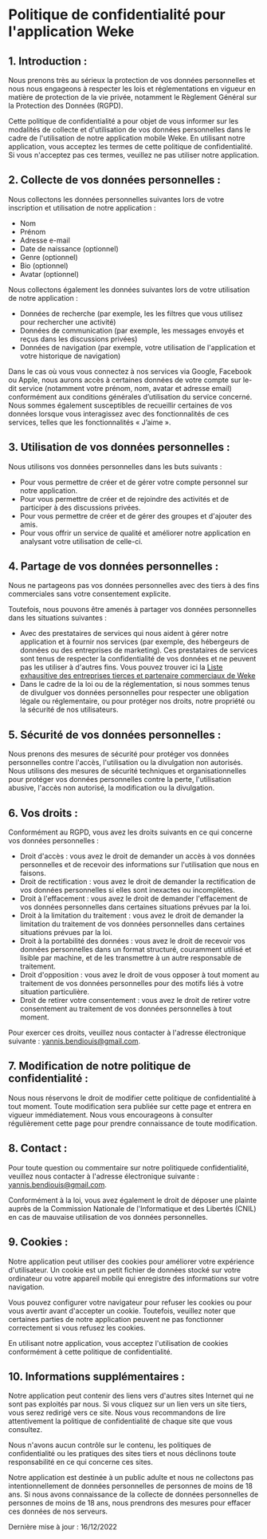 # Politique de confidentialité pour l'application Weke 

## 1. Introduction :

Nous prenons très au sérieux la protection de vos données personnelles et nous nous engageons à respecter les lois et réglementations en vigueur en matière de protection de la vie privée, notamment le Règlement Général sur la Protection des Données (RGPD).

Cette politique de confidentialité a pour objet de vous informer sur les modalités de collecte et d'utilisation de vos données personnelles dans le cadre de l'utilisation de notre application mobile Weke. En utilisant notre application, vous acceptez les termes de cette politique de confidentialité. Si vous n'acceptez pas ces termes, veuillez ne pas utiliser notre application.

## 2. Collecte de vos données personnelles :

Nous collectons les données personnelles suivantes lors de votre inscription et utilisation de notre application :

- Nom
- Prénom
- Adresse e-mail
- Date de naissance (optionnel)
- Genre (optionnel)
- Bio (optionnel)
- Avatar (optionnel)

Nous collectons également les données suivantes lors de votre utilisation de notre application :

- Données de recherche (par exemple, les les filtres que vous utilisez pour rechercher une activité)
- Données de communication (par exemple, les messages envoyés et reçus dans les discussions privées)
- Données de navigation (par exemple, votre utilisation de l'application et votre historique de navigation)

Dans le cas où vous vous connectez à nos services via Google, Facebook ou Apple, nous aurons accès à certaines données de votre compte sur le-dit service (notamment votre prénom, nom, avatar et adresse email) conformément aux conditions générales d’utilisation du service concerné. Nous sommes également susceptibles de recueillir certaines de vos données lorsque vous interagissez avec des fonctionnalités de ces services, telles que les fonctionnalités « J’aime ».

## 3. Utilisation de vos données personnelles :

Nous utilisons vos données personnelles dans les buts suivants :

- Pour vous permettre de créer et de gérer votre compte personnel sur notre application.
- Pour vous permettre de créer et de rejoindre des activités et de participer à des discussions privées.
- Pour vous permettre de créer et de gérer des groupes et d'ajouter des amis.
- Pour vous offrir un service de qualité et améliorer notre application en analysant votre utilisation de celle-ci.

## 4. Partage de vos données personnelles :

Nous ne partageons pas vos données personnelles avec des tiers à des fins commerciales sans votre consentement explicite.

Toutefois, nous pouvons être amenés à partager vos données personnelles dans les situations suivantes :

- Avec des prestataires de services qui nous aident à gérer notre application et à fournir nos services (par exemple, des hébergeurs de données ou des entreprises de marketing). Ces prestataires de services sont tenus de respecter la confidentialité de vos données et ne peuvent pas les utiliser à d'autres fins. Vous pouvez trouver ici la [Liste exhausitive des entreprises tierces et partenaire commerciaux de Weke](https://github.com/Naowak/Weke-Documents/blob/main/companies_business_partners.md)
- Dans le cadre de la loi ou de la réglementation, si nous sommes tenus de divulguer vos données personnelles pour respecter une obligation légale ou réglementaire, ou pour protéger nos droits, notre propriété ou la sécurité de nos utilisateurs.


## 5. Sécurité de vos données personnelles :

Nous prenons des mesures de sécurité pour protéger vos données personnelles contre l'accès, l'utilisation ou la divulgation non autorisés. Nous utilisons des mesures de sécurité techniques et organisationnelles pour protéger vos données personnelles contre la perte, l'utilisation abusive, l'accès non autorisé, la modification ou la divulgation.

## 6. Vos droits :

Conformément au RGPD, vous avez les droits suivants en ce qui concerne vos données personnelles :

- Droit d'accès : vous avez le droit de demander un accès à vos données personnelles et de recevoir des informations sur l'utilisation que nous en faisons.
- Droit de rectification : vous avez le droit de demander la rectification de vos données personnelles si elles sont inexactes ou incomplètes.
- Droit à l'effacement : vous avez le droit de demander l'effacement de vos données personnelles dans certaines situations prévues par la loi.
- Droit à la limitation du traitement : vous avez le droit de demander la limitation du traitement de vos données personnelles dans certaines situations prévues par la loi.
- Droit à la portabilité des données : vous avez le droit de recevoir vos données personnelles dans un format structuré, couramment utilisé et lisible par machine, et de les transmettre à un autre responsable de traitement.
- Droit d'opposition : vous avez le droit de vous opposer à tout moment au traitement de vos données personnelles pour des motifs liés à votre situation particulière.
- Droit de retirer votre consentement : vous avez le droit de retirer votre consentement au traitement de vos données personnelles à tout moment.

Pour exercer ces droits, veuillez nous contacter à l'adresse électronique suivante : yannis.bendiouis@gmail.com.

## 7. Modification de notre politique de confidentialité :

Nous nous réservons le droit de modifier cette politique de confidentialité à tout moment. Toute modification sera publiée sur cette page et entrera en vigueur immédiatement. Nous vous encourageons à consulter régulièrement cette page pour prendre connaissance de toute modification.

## 8. Contact :

Pour toute question ou commentaire sur notre politiquede confidentialité, veuillez nous contacter à l'adresse électronique suivante : yannis.bendiouis@gmail.com.

Conformément à la loi, vous avez également le droit de déposer une plainte auprès de la Commission Nationale de l'Informatique et des Libertés (CNIL) en cas de mauvaise utilisation de vos données personnelles.

## 9. Cookies :

Notre application peut utiliser des cookies pour améliorer votre expérience d'utilisateur. Un cookie est un petit fichier de données stocké sur votre ordinateur ou votre appareil mobile qui enregistre des informations sur votre navigation.

Vous pouvez configurer votre navigateur pour refuser les cookies ou pour vous avertir avant d'accepter un cookie. Toutefois, veuillez noter que certaines parties de notre application peuvent ne pas fonctionner correctement si vous refusez les cookies.

En utilisant notre application, vous acceptez l'utilisation de cookies conformément à cette politique de confidentialité.

## 10. Informations supplémentaires :

Notre application peut contenir des liens vers d'autres sites Internet qui ne sont pas exploités par nous. Si vous cliquez sur un lien vers un site tiers, vous serez redirigé vers ce site. Nous vous recommandons de lire attentivement la politique de confidentialité de chaque site que vous consultez.

Nous n'avons aucun contrôle sur le contenu, les politiques de confidentialité ou les pratiques des sites tiers et nous déclinons toute responsabilité en ce qui concerne ces sites.

Notre application est destinée à un public adulte et nous ne collectons pas intentionnellement de données personnelles de personnes de moins de 18 ans. Si nous avons connaissance de la collecte de données personnelles de personnes de moins de 18 ans, nous prendrons des mesures pour effacer ces données de nos serveurs.

Dernière mise à jour : 16/12/2022